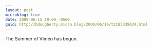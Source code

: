 ```yaml
---
layout: post
microblog: true
date: 2009-06-15 19:00 -0500
guid: http://bdougherty.micro.blog/2009/06/16/t2185338624.html
---
```

The Summer of Vimeo has begun.
